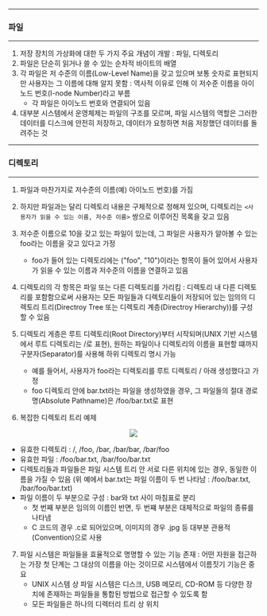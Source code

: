 -----
### 파일
-----
1. 저장 장치의 가상화에 대한 두 가지 주요 개념이 개발 : 파일, 디렉토리
2. 파일은 단순히 읽거나 쓸 수 있는 순차적 바이트의 배열
3. 각 파일은 저 수준의 이름(Low-Level Name)을 갖고 있으며 보통 숫자로 표현되지만 사용자는 그 이름에 대해 알지 못함 : 역사적 이유로 인해 이 저수준 이름을 아이노드 번호(I-node Number)라고 부름
   - 각 파일은 아이노드 번호와 연결되어 있음
4. 대부분 시스템에서 운영체제는 파일의 구조를 모르며, 파일 시스템의 역할은 그러한 데이터를 디스크에 안전히 저장하고, 데이터가 요청하면 처음 저장했던 데이터를 돌려주는 것

-----
### 디렉토리
-----
1. 파일과 마찬가지로 저수준의 이름(예) 아이노드 번호)를 가짐
2. 하지만 파일과는 달리 디렉토리 내용은 구체적으로 정해져 있으며, 디렉토리는 ```<사용자가 읽을 수 있는 이름, 저수준 이름>``` 쌍으로 이루어진 목록을 갖고 있음
3. 저수준 이름으로 10을 갖고 있는 파일이 있는데, 그 파일은 사용자가 알아볼 수 있는 foo라는 이름을 갖고 있다고 가정
   - foo가 들어 있는 디렉토리에는 ("foo", "10")이라는 항목이 들어 있어서 사용자가 읽을 수 있는 이름과 저수준의 이름을 연결하고 있음
4. 디렉토리의 각 항목은 파일 또는 다른 디렉토리를 가리킴 : 디렉토리 내 다른 디렉토리를 포함함으로써 사용자는 모든 파일들과 디렉토리들이 저장되어 있는 임의의 디렉토리 트리(Directroy Tree 또는 디렉토리 계층(Directroy Hierarchy))를 구성할 수 있음
5. 디렉토리 게층은 루트 디렉토리(Root Directory)부터 시작되며(UNIX 기반 시스템에서 루트 디렉토리는 /로 표현), 원하는 파일이나 디렉토리의 이름을 표현할 떄까지 구분자(Separator)를 사용해 하위 디렉토리 명시 가능
   - 예를 들어서, 사용자가 foo라는 디렉토리를 루트 디렉토리 / 아래 생성했다고 가정
   - foo 디렉토리 안에 bar.txt라는 파일을 생성하였을 경우, 그 파일들의 절대 경로명(Absolute Pathname)은 /foo/bar.txt로 표현

6. 복잡한 디렉토리 트리 예제
<div align="center">
<img src="https://github.com/user-attachments/assets/538c9cfe-890a-48c1-a871-1ddc2a5dcaca">
</div>

   - 유효한 디렉토리 : /, /foo, /bar, /bar/bar, /bar/foo
   - 유효한 파일 : /foo/bar.txt, /bar/foo/bar.txt
   - 디렉토리들과 파일들은 파일 시스템 트리 안 서로 다른 위치에 있는 경우, 동일한 이름을 가질 수 있음 (위 예에서 bar.txt는 파일 이름이 두 번 나타남 : /foo/bar.txt, /bar/foo/bar.txt)
   - 파일 이름이 두 부분으로 구성 : bar와 txt 사이 마침표로 분리
      + 첫 번째 부분은 임의의 이름인 반면, 두 번쨰 부분은 대체적으로 파일의 종류를 나타냄
      + C 코드의 경우 .c로 되어있으며, 이미지의 경우 .jpg 등 대부분 관용적(Convention)으로 사용

7. 파일 시스템은 파일들을 효율적으로 명명할 수 있는 기능 존재 : 어떤 자원을 접근하는 가장 첫 단계는 그 대상의 이름을 아는 것이므로 시스템에서 이름짓기 기능은 중요
   - UNIX 시스템 상 파일 시스템은 디스크, USB 메모리, CD-ROM 등 다양한 장치에 존재하는 파일들을 통합된 방법으로 접근할 수 있도록 함
   - 모든 파일들은 하나의 디렉터리 트리 상 위치
